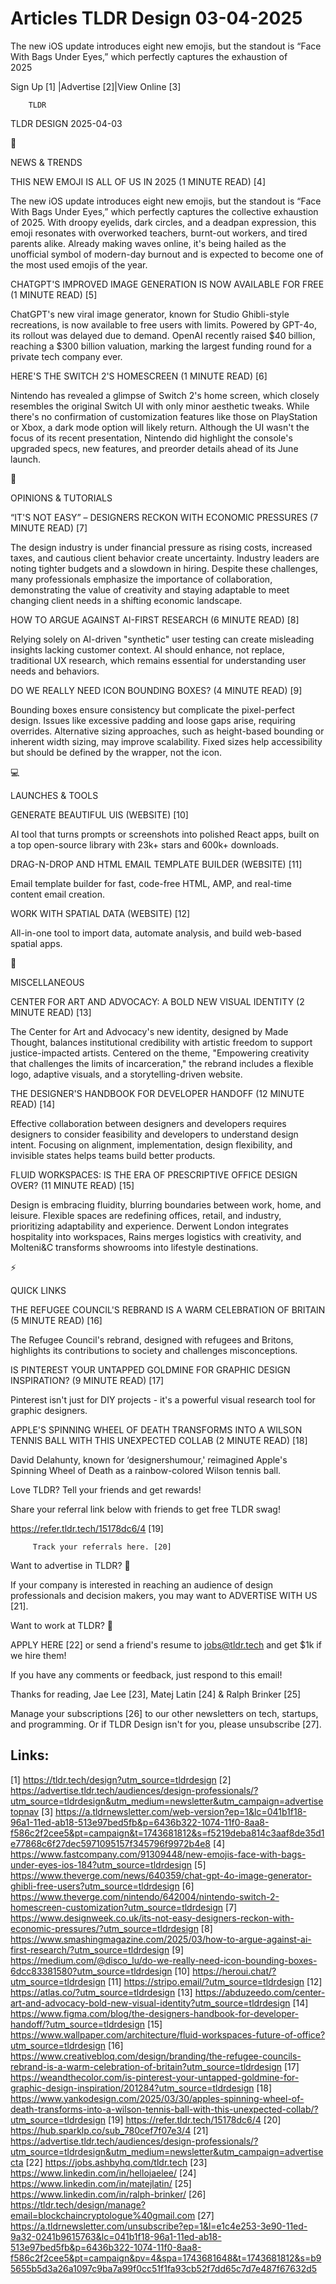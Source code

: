 # Articles TLDR Design 03-04-2025

The new iOS update introduces eight new emojis, but the standout is
“Face With Bags Under Eyes,” which perfectly captures the
exhaustion of
2025 ‌ ‌ ‌ ‌ ‌ ‌ ‌ ‌ ‌ ‌ ‌ ‌ ‌ ‌ ‌ ‌ ‌ ‌ ‌ ‌ ‌ ‌ ‌ ‌ ‌ ‌  ‌ ‌ ‌ ‌ ‌ ‌ ‌ ‌ ‌ ‌ ‌ ‌ ‌ ‌ ‌ ‌ ‌ ‌ ‌ ‌ ‌ ‌ ‌ ‌ ‌ ‌ 


 Sign Up [1] |Advertise [2]|View Online [3] 

		TLDR 

TLDR DESIGN 2025-04-03

📱 

NEWS & TRENDS

 THIS NEW EMOJI IS ALL OF US IN 2025 (1 MINUTE READ) [4] 

 The new iOS update introduces eight new emojis, but the standout is
“Face With Bags Under Eyes,” which perfectly captures the
collective exhaustion of 2025. With droopy eyelids, dark circles, and
a deadpan expression, this emoji resonates with overworked teachers,
burnt-out workers, and tired parents alike. Already making waves
online, it's being hailed as the unofficial symbol of modern-day
burnout and is expected to become one of the most used emojis of the
year. 

 CHATGPT'S IMPROVED IMAGE GENERATION IS NOW AVAILABLE FOR FREE (1
MINUTE READ) [5] 

 ChatGPT's new viral image generator, known for Studio Ghibli-style
recreations, is now available to free users with limits. Powered by
GPT-4o, its rollout was delayed due to demand. OpenAI recently raised
$40 billion, reaching a $300 billion valuation, marking the largest
funding round for a private tech company ever. 

 HERE'S THE SWITCH 2'S HOMESCREEN (1 MINUTE READ) [6] 

 Nintendo has revealed a glimpse of Switch 2's home screen, which
closely resembles the original Switch UI with only minor aesthetic
tweaks. While there's no confirmation of customization features like
those on PlayStation or Xbox, a dark mode option will likely return.
Although the UI wasn't the focus of its recent presentation, Nintendo
did highlight the console's upgraded specs, new features, and preorder
details ahead of its June launch. 

🚀 

OPINIONS & TUTORIALS

 “IT'S NOT EASY” – DESIGNERS RECKON WITH ECONOMIC PRESSURES (7
MINUTE READ) [7] 

 The design industry is under financial pressure as rising costs,
increased taxes, and cautious client behavior create uncertainty.
Industry leaders are noting tighter budgets and a slowdown in hiring.
Despite these challenges, many professionals emphasize the importance
of collaboration, demonstrating the value of creativity and staying
adaptable to meet changing client needs in a shifting economic
landscape. 

 HOW TO ARGUE AGAINST AI-FIRST RESEARCH (6 MINUTE READ) [8] 

 Relying solely on AI-driven "synthetic" user testing can create
misleading insights lacking customer context. AI should enhance, not
replace, traditional UX research, which remains essential for
understanding user needs and behaviors. 

 DO WE REALLY NEED ICON BOUNDING BOXES? (4 MINUTE READ) [9] 

 Bounding boxes ensure consistency but complicate the pixel-perfect
design. Issues like excessive padding and loose gaps arise, requiring
overrides. Alternative sizing approaches, such as height-based
bounding or inherent width sizing, may improve scalability. Fixed
sizes help accessibility but should be defined by the wrapper, not the
icon. 

💻 

LAUNCHES & TOOLS

 GENERATE BEAUTIFUL UIS (WEBSITE) [10] 

 AI tool that turns prompts or screenshots into polished React apps,
built on a top open-source library with 23k+ stars and 600k+
downloads. 

 DRAG-N-DROP AND HTML EMAIL TEMPLATE BUILDER (WEBSITE) [11] 

 Email template builder for fast, code-free HTML, AMP, and real-time
content email creation. 

 WORK WITH SPATIAL DATA (WEBSITE) [12] 

 All-in-one tool to import data, automate analysis, and build
web-based spatial apps. 

🎁 

MISCELLANEOUS

 CENTER FOR ART AND ADVOCACY: A BOLD NEW VISUAL IDENTITY (2 MINUTE
READ) [13] 

 The Center for Art and Advocacy's new identity, designed by Made
Thought, balances institutional credibility with artistic freedom to
support justice-impacted artists. Centered on the theme, "Empowering
creativity that challenges the limits of incarceration," the rebrand
includes a flexible logo, adaptive visuals, and a storytelling-driven
website. 

 THE DESIGNER'S HANDBOOK FOR DEVELOPER HANDOFF (12 MINUTE READ) [14] 

 Effective collaboration between designers and developers requires
designers to consider feasibility and developers to understand design
intent. Focusing on alignment, implementation, design flexibility, and
invisible states helps teams build better products. 

 FLUID WORKSPACES: IS THE ERA OF PRESCRIPTIVE OFFICE DESIGN OVER? (11
MINUTE READ) [15] 

 Design is embracing fluidity, blurring boundaries between work, home,
and leisure. Flexible spaces are redefining offices, retail, and
industry, prioritizing adaptability and experience. Derwent London
integrates hospitality into workspaces, Rains merges logistics with
creativity, and Molteni&C transforms showrooms into lifestyle
destinations. 

⚡ 

QUICK LINKS

 THE REFUGEE COUNCIL'S REBRAND IS A WARM CELEBRATION OF BRITAIN (5
MINUTE READ) [16] 

 The Refugee Council's rebrand, designed with refugees and Britons,
highlights its contributions to society and challenges misconceptions.


 IS PINTEREST YOUR UNTAPPED GOLDMINE FOR GRAPHIC DESIGN INSPIRATION?
(9 MINUTE READ) [17] 

 Pinterest isn't just for DIY projects - it's a powerful visual
research tool for graphic designers. 

 APPLE'S SPINNING WHEEL OF DEATH TRANSFORMS INTO A WILSON TENNIS BALL
WITH THIS UNEXPECTED COLLAB (2 MINUTE READ) [18] 

 David Delahunty, known for ‘designershumour,' reimagined Apple's
Spinning Wheel of Death as a rainbow-colored Wilson tennis ball. 

Love TLDR? Tell your friends and get rewards!

 Share your referral link below with friends to get free TLDR swag! 

 https://refer.tldr.tech/15178dc6/4 [19] 

		 Track your referrals here. [20] 

Want to advertise in TLDR? 📰

 If your company is interested in reaching an audience of design
professionals and decision makers, you may want to ADVERTISE WITH US
[21]. 

Want to work at TLDR? 💼

 APPLY HERE [22] or send a friend's resume to jobs@tldr.tech and get
$1k if we hire them! 

 If you have any comments or feedback, just respond to this email! 

Thanks for reading, 
Jae Lee [23], Matej Latin [24] & Ralph Brinker [25] 

 Manage your subscriptions [26] to our other newsletters on tech,
startups, and programming. Or if TLDR Design isn't for you, please
unsubscribe [27]. 

 

Links:
------
[1] https://tldr.tech/design?utm_source=tldrdesign
[2] https://advertise.tldr.tech/audiences/design-professionals/?utm_source=tldrdesign&utm_medium=newsletter&utm_campaign=advertisetopnav
[3] https://a.tldrnewsletter.com/web-version?ep=1&lc=041b1f18-96a1-11ed-ab18-513e97bed5fb&p=6436b322-1074-11f0-8aa8-f586c2f2cee5&pt=campaign&t=1743681812&s=f5219deba814c3aaf8de35d1e77868c6f27dec5971095157f345796f9972b4e8
[4] https://www.fastcompany.com/91309448/new-emojis-face-with-bags-under-eyes-ios-184?utm_source=tldrdesign
[5] https://www.theverge.com/news/640359/chat-gpt-4o-image-generator-ghibli-free-users?utm_source=tldrdesign
[6] https://www.theverge.com/nintendo/642004/nintendo-switch-2-homescreen-customization?utm_source=tldrdesign
[7] https://www.designweek.co.uk/its-not-easy-designers-reckon-with-economic-pressures/?utm_source=tldrdesign
[8] https://www.smashingmagazine.com/2025/03/how-to-argue-against-ai-first-research/?utm_source=tldrdesign
[9] https://medium.com/@disco_lu/do-we-really-need-icon-bounding-boxes-6dcc83381580?utm_source=tldrdesign
[10] https://heroui.chat/?utm_source=tldrdesign
[11] https://stripo.email/?utm_source=tldrdesign
[12] https://atlas.co/?utm_source=tldrdesign
[13] https://abduzeedo.com/center-art-and-advocacy-bold-new-visual-identity?utm_source=tldrdesign
[14] https://www.figma.com/blog/the-designers-handbook-for-developer-handoff/?utm_source=tldrdesign
[15] https://www.wallpaper.com/architecture/fluid-workspaces-future-of-office?utm_source=tldrdesign
[16] https://www.creativebloq.com/design/branding/the-refugee-councils-rebrand-is-a-warm-celebration-of-britain?utm_source=tldrdesign
[17] https://weandthecolor.com/is-pinterest-your-untapped-goldmine-for-graphic-design-inspiration/201284?utm_source=tldrdesign
[18] https://www.yankodesign.com/2025/03/30/apples-spinning-wheel-of-death-transforms-into-a-wilson-tennis-ball-with-this-unexpected-collab/?utm_source=tldrdesign
[19] https://refer.tldr.tech/15178dc6/4
[20] https://hub.sparklp.co/sub_780cef7f07e3/4
[21] https://advertise.tldr.tech/audiences/design-professionals/?utm_source=tldrdesign&utm_medium=newsletter&utm_campaign=advertisecta
[22] https://jobs.ashbyhq.com/tldr.tech
[23] https://www.linkedin.com/in/hellojaelee/
[24] https://www.linkedin.com/in/matejlatin/
[25] https://www.linkedin.com/in/ralph-brinker/
[26] https://tldr.tech/design/manage?email=blockchaincryptologue%40gmail.com
[27] https://a.tldrnewsletter.com/unsubscribe?ep=1&l=e1c4e253-3e90-11ed-9a32-0241b9615763&lc=041b1f18-96a1-11ed-ab18-513e97bed5fb&p=6436b322-1074-11f0-8aa8-f586c2f2cee5&pt=campaign&pv=4&spa=1743681648&t=1743681812&s=b95655b5d3a26a1097c9ba7a99f0cc51f1fa93cb52f7dd65c7d7e487f67632d5